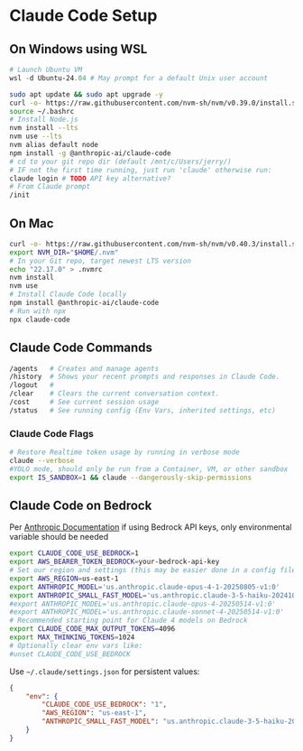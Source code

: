 Claude Code Setup
===

## On Windows using WSL
```powershell
# Launch Ubuntu VM
wsl -d Ubuntu-24.04 # May prompt for a default Unix user account
```

```bash
sudo apt update && sudo apt upgrade -y
curl -o- https://raw.githubusercontent.com/nvm-sh/nvm/v0.39.0/install.sh | bash
source ~/.bashrc
# Install Node.js
nvm install --lts
nvm use --lts
nvm alias default node
npm install -g @anthropic-ai/claude-code
# cd to your git repo dir (default /mnt/c/Users/jerry/)
# IF not the first time running, just run 'claude' otherwise run:
claude login # TODO API key alternative?
# From Claude prompt
/init

```

## On Mac
```bash
curl -o- https://raw.githubusercontent.com/nvm-sh/nvm/v0.40.3/install.sh | bash
export NVM_DIR="$HOME/.nvm"
# In your Git repo, target newest LTS version
echo "22.17.0" > .nvmrc
nvm install
nvm use
# Install Claude Code locally
npm install @anthropic-ai/claude-code
# Run with npx
npx claude-code
```

## Claude Code Commands
```bash
/agents   # Creates and manage agents
/history  # Shows your recent prompts and responses in Claude Code.
/logout   # 
/clear    # Clears the current conversation context.
/cost     # See current session usage
/status   # See running config (Env Vars, inherited settings, etc)
```

### Claude Code Flags
```bash
# Restore Realtime token usage by running in verbose mode
claude --verbose
#YOLO mode, should only be run from a Container, VM, or other sandbox
export IS_SANDBOX=1 && claude --dangerously-skip-permissions
```

## Claude Code on Bedrock
Per [Anthropic Documentation](https://docs.anthropic.com/en/docs/claude-code/amazon-bedrock) if using Bedrock API keys, only environmental variable should be needed

```bash
export CLAUDE_CODE_USE_BEDROCK=1
export AWS_BEARER_TOKEN_BEDROCK=your-bedrock-api-key
# Set our region and settings (this may be easier done in a config file)
export AWS_REGION=us-east-1
export ANTHROPIC_MODEL='us.anthropic.claude-opus-4-1-20250805-v1:0'
export ANTHROPIC_SMALL_FAST_MODEL='us.anthropic.claude-3-5-haiku-20241022-v1:0'
#export ANTHROPIC_MODEL='us.anthropic.claude-opus-4-20250514-v1:0'
#export ANTHROPIC_MODEL='us.anthropic.claude-sonnet-4-20250514-v1:0'
# Recommended starting point for Claude 4 models on Bedrock
export CLAUDE_CODE_MAX_OUTPUT_TOKENS=4096
export MAX_THINKING_TOKENS=1024
# Optionally clear env vars like:
#unset CLAUDE_CODE_USE_BEDROCK
```

Use `~/.claude/settings.json` for persistent values:
```json
{
    "env": {
        "CLAUDE_CODE_USE_BEDROCK": "1",
        "AWS_REGION": "us-east-1",
        "ANTHROPIC_SMALL_FAST_MODEL": "us.anthropic.claude-3-5-haiku-20241022-v1:0"
    }
}
```
